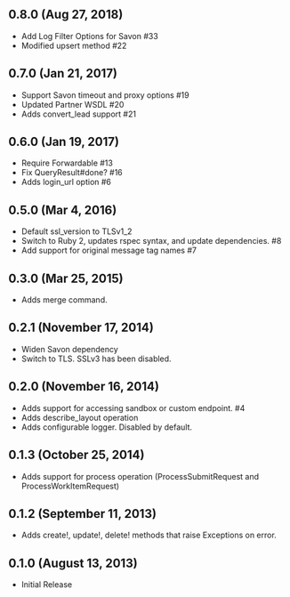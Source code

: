 ## 0.8.0 (Aug 27, 2018)
* Add Log Filter Options for Savon #33
* Modified upsert method #22

## 0.7.0 (Jan 21, 2017)
* Support Savon timeout and proxy options #19
* Updated Partner WSDL #20
* Adds convert_lead support #21

## 0.6.0 (Jan 19, 2017)
* Require Forwardable #13
* Fix QueryResult#done? #16
* Adds login_url option #6

## 0.5.0 (Mar 4, 2016)

* Default ssl_version to TLSv1_2
* Switch to Ruby 2, updates rspec syntax, and update dependencies. #8
* Add support for original message tag names #7

## 0.3.0 (Mar 25, 2015)

* Adds merge command.

## 0.2.1 (November 17, 2014)

* Widen Savon dependency
* Switch to TLS. SSLv3 has been disabled.

## 0.2.0 (November 16, 2014)

* Adds support for accessing sandbox or custom endpoint. #4
* Adds describe_layout operation
* Adds configurable logger. Disabled by default.

## 0.1.3 (October 25, 2014)

* Adds support for process operation (ProcessSubmitRequest and ProcessWorkItemRequest)

## 0.1.2 (September 11, 2013)

* Adds create!, update!, delete! methods that raise Exceptions on error.

## 0.1.0 (August 13, 2013)

* Initial Release
